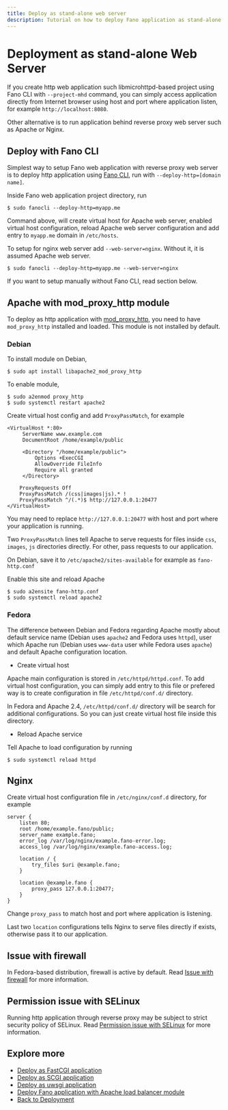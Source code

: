 ```yaml
---
title: Deploy as stand-alone web server
description: Tutorial on how to deploy Fano application as stand-alone web server.
---
```


<h1 class="major">Deployment as stand-alone Web Server</h1>

If you create http web application such libmicrohttpd-based project using Fano CLI with `--project-mhd` command, you can simply access application directly from Internet browser using host and port where application listen, for example `http://localhost:8080`.

Other alternative is to run application behind reverse proxy web server such as Apache or Nginx.

## Deploy with Fano CLI

Simplest way to setup Fano web application with reverse proxy web server is to deploy http application using [Fano CLI](https://github.com/fanoframework/fano-cli), run with `--deploy-http=[domain name]`.

Inside Fano web application project directory, run

```
$ sudo fanocli --deploy-http=myapp.me
```

Command above, will create virtual host for Apache web server, enabled virtual host configuration, reload Apache web server configuration and add entry to `myapp.me` domain in `/etc/hosts`.

To setup for nginx web server add `--web-server=nginx`. Without it, it is assumed Apache web server.

```
$ sudo fanocli --deploy-http=myapp.me --web-server=nginx
```

If you want to setup manually without Fano CLI, read section below.

## Apache with mod_proxy_http module

To deploy as http application with [mod_proxy_http](https://httpd.apache.org/docs/2.4/mod/mod_proxy_http.html), you need to have `mod_proxy_http` installed and loaded. This module is not installed by default.

### Debian

To install module on Debian,

```
$ sudo apt install libapache2_mod_proxy_http
```

To enable module,

```
$ sudo a2enmod proxy_http
$ sudo systemctl restart apache2
```

Create virtual host config and add `ProxyPassMatch`, for example

```
<VirtualHost *:80>
     ServerName www.example.com
     DocumentRoot /home/example/public

     <Directory "/home/example/public">
         Options +ExecCGI
         AllowOverride FileInfo
         Require all granted
     </Directory>

    ProxyRequests Off
    ProxyPassMatch /(css|images|js).* !
    ProxyPassMatch ^/(.*)$ http://127.0.0.1:20477
</VirtualHost>
```
You may need to replace `http://127.0.0.1:20477` with host and port where your
application is running.

Two `ProxyPassMatch` lines tell Apache to serve requests for
files inside `css`, `images`, `js` directories directly. For other, pass requests to our application.

On Debian, save it to `/etc/apache2/sites-available` for example as `fano-http.conf`

Enable this site and reload Apache

```
$ sudo a2ensite fano-http.conf
$ sudo systemctl reload apache2
```

### Fedora

The difference between Debian and Fedora regarding Apache mostly about default service name (Debian uses `apache2` and Fedora uses `httpd`), user which Apache run (Debian uses `www-data` user while Fedora uses `apache`) and default Apache configuration location.

- Create virtual host

Apache main configuration is stored in `/etc/httpd/httpd.conf`. To add virtual host configuration, you can simply add entry to this file or prefered way is to create configuration in file `/etc/httpd/conf.d/` directory.

In Fedora and Apache 2.4, `/etc/httpd/conf.d/` directory will be search for additional configurations. So you can just create virtual host file inside this directory.

- Reload Apache service

Tell Apache to load configuration by running

```
$ sudo systemctl reload httpd
```

## Nginx

Create virtual host configuration file in `/etc/nginx/conf.d` directory, for example

```
server {
    listen 80;
    root /home/example.fano/public;
    server_name example.fano;
    error_log /var/log/nginx/example.fano-error.log;
    access_log /var/log/nginx/example.fano-access.log;

    location / {
        try_files $uri @example.fano;
    }

    location @example.fano {
        proxy_pass 127.0.0.1:20477;
    }
}
```
Change `proxy_pass` to match host and port where application is listening.

Last two `location` configurations tells Nginx to serve files directly if exists, otherwise pass it to our application.

## Issue with firewall

In Fedora-based distribution, firewall is active by default. Read [Issue with firewall](/deployment/scgi#issue-with-firewall) for more information.

## Permission issue with SELinux

Running http application through reverse proxy may be subject to strict security policy of SELinux. Read [Permission issue with SELinux](/deployment/scgi#permission-issue-with-selinux) for more information.

## Explore more

- [Deploy as FastCGI application](/deployment/fastcgi)
- [Deploy as SCGI application](/deployment/scgi)
- [Deploy as uwsgi application](/deployment/uwsgi)
- [Deploy Fano application with Apache load balancer module](/deployment/load-balancer-setup)
- [Back to Deployment](/deployment)
